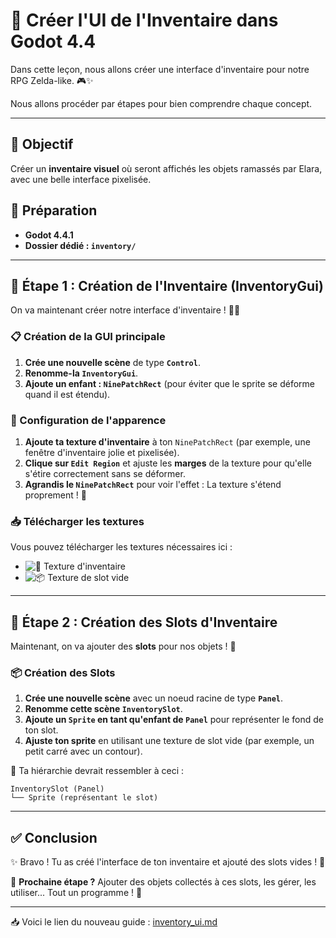 
# 🎒 Créer l'UI de l'Inventaire dans Godot 4.4

Dans cette leçon, nous allons créer une interface d'inventaire pour notre RPG Zelda-like. 🎮✨

Nous allons procéder par étapes pour bien comprendre chaque concept.

---

## 📌 Objectif
Créer un **inventaire visuel** où seront affichés les objets ramassés par Elara, avec une belle interface pixelisée.

## 📁 Préparation
- **Godot 4.4.1**
- **Dossier dédié : `inventory/`**

---

## 🌟 Étape 1 : Création de l'Inventaire (InventoryGui)

On va maintenant créer notre interface d'inventaire ! 👜🎒

### 📋 Création de la GUI principale

1. **Crée une nouvelle scène** de type **`Control`**.
2. **Renomme-la `InventoryGui`**.
3. **Ajoute un enfant : `NinePatchRect`** (pour éviter que le sprite se déforme quand il est étendu).

### 🎨 Configuration de l'apparence

1. **Ajoute ta texture d'inventaire** à ton `NinePatchRect` (par exemple, une fenêtre d'inventaire jolie et pixelisée).
2. **Clique sur `Edit Region`** et ajuste les **marges** de la texture pour qu'elle s'étire correctement sans se déformer.
3. **Agrandis le `NinePatchRect`** pour voir l'effet : La texture s'étend proprement ! 🎉

### 📥 Télécharger les textures

Vous pouvez télécharger les textures nécessaires ici :

- ![🎒 Texture d'inventaire](https://lysdora.github.io/zelda-like-creation-guide/images/InventoryRect.png)
- ![📦 Texture de slot vide](https://lysdora.github.io/zelda-like-creation-guide/images/InventorySlot.png)



---

## 🌟 Étape 2 : Création des Slots d'Inventaire

Maintenant, on va ajouter des **slots** pour nos objets ! 🎯

### 📦 Création des Slots

1. **Crée une nouvelle scène** avec un noeud racine de type **`Panel`**.
2. **Renomme cette scène `InventorySlot`**.
3. **Ajoute un `Sprite` en tant qu'enfant de `Panel`** pour représenter le fond de ton slot.
4. **Ajuste ton sprite** en utilisant une texture de slot vide (par exemple, un petit carré avec un contour).

🎯 Ta hiérarchie devrait ressembler à ceci :  
```
InventorySlot (Panel)
└── Sprite (représentant le slot)
```

---

## ✅ Conclusion
✨ Bravo ! Tu as créé l'interface de ton inventaire et ajouté des slots vides ! 🎒

📌 **Prochaine étape ?** Ajouter des objets collectés à ces slots, les gérer, les utiliser... Tout un programme ! 🚀

---

📥 Voici le lien du nouveau guide : [inventory_ui.md](./articles/inventory_ui.md)

